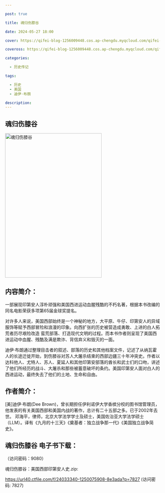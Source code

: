 ```yaml
---

post: true

title: 魂归伤膝谷

date: 2024-05-27 18:00

cover: https://qifei-blog-1256009448.cos.ap-chengdu.myqcloud.com/qifei-blog/660a8c249f345e8d0358884b.jpg

coveross: https://qifei-blog-1256009448.cos.ap-chengdu.myqcloud.com/qifei-blog/660a8c249f345e8d0358884b.jpg

categories:

  - 历史传记

tags:

  - 历史
  - 美国
  - 迪伊·布朗

description:
---
```


## 魂归伤膝谷
<img alt="魂归伤膝谷 " class="aligncenter loaded" data-was-processed="true" decoding="async" fetchpriority="high" height="471" src="https://qifei-blog-1256009448.cos.ap-chengdu.myqcloud.com/qifei-blog/660a8c249f345e8d0358884b.jpg " style="cursor: zoom-in;" width="314"/>

## 内容简介：

一部展现印第安人淳朴顽强和美国西进运动血腥残酷的不朽名著，根据本书改编的同名电影荣获多项第65届金球奖提名。

对许多人来说，美国西部始终是一个神秘的地方，大平原、牛仔、印第安人的异域服饰等赋予西部冒险和浪漫的印象。向西扩张的历史被营造成勇敢、上进的白人拓荒者历尽艰险改造 蛮荒部落、打造现代文明的过程。而本书作者则呈现了美国西进运动中血腥、残酷及满是欺诈、背信弃义和毁灭的一面。

迪伊·布朗通过整理目击者的叙述、部落的历史和其他档案文件，记述了从纳瓦霍人的长途迁徙开始，到伤膝谷对苏人大屠杀结束的西部边疆三十年冲突史。作者以达科他人、尤特人、苏人、夏延人和其他印第安部落的酋长和武士们的口吻，讲述了他们所经历的战斗、大屠杀和那些被蓄意破坏的条约。美国印第安人面对白人的西进运动，最终失去了他们的土地、生命和自由。

## 作者简介：

[美]迪伊·布朗(Dee Brown)，曾长期担任伊利诺伊大学香槟分校的图书馆管理员，他发表的有关美国西部和美国内战的著作，总计有二十五部之多。已于2002年去世。 邓海平，律师，北京大学法学学士及硕士，美国佐治亚大学法学硕士（LLM）。译有《九月的十三天》《奠基者：独立战争那一代》《美国独立战争简史》。

## 魂归伤膝谷 电子书下载：

 （访问密码：9080）

魂归伤膝谷：美国西部印第安人史.zip: 

https://url40.ctfile.com/f/24033340-1250075908-8e3ada?p=7827 (访问密码: 7827)
